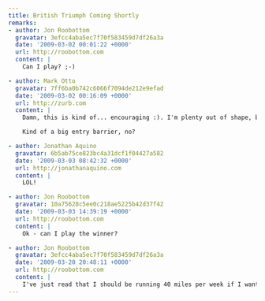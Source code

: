 ```yaml
---
title: British Triumph Coming Shortly
remarks:
- author: Jon Roobottom
  gravatar: 3efcc4aba5ec7f70f583459d7df26a3a
  date: '2009-03-02 00:01:22 +0000'
  url: http://roobottom.com
  content: |
    Can I play? ;-)

- author: Mark Otto
  gravatar: 7ff6ba0b742c6066f7094de212e9efad
  date: '2009-03-02 00:16:09 +0000'
  url: http://zurb.com
  content: |
    Damn, this is kind of... encouraging :). I'm plenty out of shape, but I am quite competitive :D. I might have to get on board with this Nike+ thing finally. I had the shoes about a year ago, but never took the ~$200 plunge to getting a Nano and Nike+ sensor.

    Kind of a big entry barrier, no?

- author: Jonathan Aquino
  gravatar: 6b5ab75ce823bc4a31dcf1f04427a582
  date: '2009-03-03 08:42:32 +0000'
  url: http://jonathanaquino.com
  content: |
    LOL!

- author: Jon Roobottom
  gravatar: 10a75628c5ee0c218ae5225b42d37f42
  date: '2009-03-03 14:39:19 +0000'
  url: http://roobottom.com
  content: |
    Ok - can I play the winner?

- author: Jon Roobottom
  gravatar: 3efcc4aba5ec7f70f583459d7df26a3a
  date: '2009-03-20 20:48:11 +0000'
  url: http://roobottom.com
  content: |
    I've just read that I should be running 40 miles per week if I want to do a sub 20min 5K. Come on Mr. Lloyd, how about a challenge of that nature next month?
---
```

